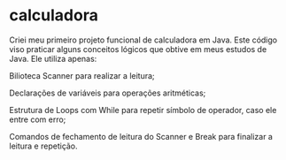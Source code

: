 # calculadora
Criei meu primeiro projeto funcional de calculadora em Java.
Este código viso praticar alguns conceitos lógicos que obtive em meus estudos de Java. Ele utiliza apenas:

Bilioteca Scanner para realizar a leitura;

Declarações de variáveis para operações aritméticas;

Estrutura de Loops com While para repetir símbolo de operador, caso ele entre com erro;

Comandos de fechamento de leitura do Scanner e Break para finalizar a leitura e repetição.